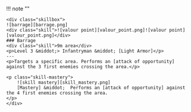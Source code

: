!!! note ""

    <div class="skillbox">
    ![barrage][barrage.png]
    <div class="skill">![valour point][valour_point.png]![valour point][valour_point.png]</div>
    ### Barrage 
    <div class="skill">9m area</div>
    <p>Level 3 &middot;> Infantryman &middot; [Light Armor]</p>
    ---
    <p>Targets a specific area. Performs an [attack of opportunity] against the 3 first enemies crossing the area.</p> 

    <p class="skill-mastery">
        ![skill mastery][skill_mastery.png]
        [Mastery] &middot;  Performs an [attack of opportunity] against the 4 first enemies crossing the area.
    </p>
    </div>
